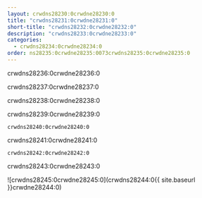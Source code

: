 ```yaml
---
layout: crwdns28230:0crwdne28230:0
title: "crwdns28231:0crwdne28231:0"
short-title: "crwdns28232:0crwdne28232:0"
description: "crwdns28233:0crwdne28233:0"
categories:
  - crwdns28234:0crwdne28234:0
order: ns28235:0crwdne28235:0073crwdns28235:0crwdne28235:0
---
```

crwdns28236:0crwdne28236:0

crwdns28237:0crwdne28237:0

crwdns28238:0crwdne28238:0

crwdns28239:0crwdne28239:0

`crwdns28240:0crwdne28240:0`

crwdns28241:0crwdne28241:0

`crwdns28242:0crwdne28242:0`

crwdns28243:0crwdne28243:0

![crwdns28245:0crwdne28245:0](crwdns28244:0{{ site.baseurl }}crwdne28244:0)